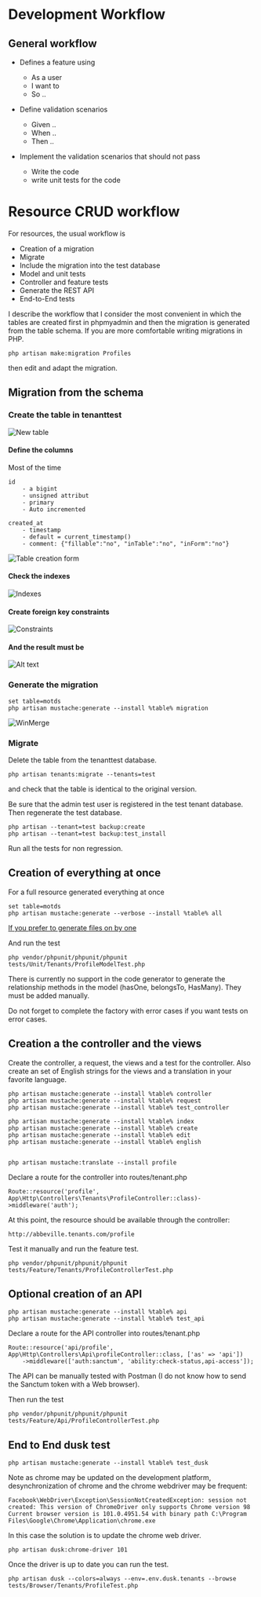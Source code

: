 # Development Workflow


## General workflow

* Defines a feature using
  * As a user
  * I want to 
  * So ..
  
* Define validation scenarios
  * Given ..
  * When ..
  * Then ..
  
* Implement the validation scenarios that should not pass
  * Write the code
  * write unit tests for the code

  
# Resource CRUD workflow

For resources, the usual workflow is

* Creation of a migration
* Migrate
* Include the migration into the test database
* Model and unit tests
* Controller and feature tests
* Generate the REST API
* End-to-End tests

I describe the workflow that I consider the most convenient in which the tables are created first in phpmyadmin and then the migration is generated from the table schema. If you are more comfortable writing migrations in PHP.

    php artisan make:migration Profiles
 
then edit and adapt the migration.


## Migration from the schema

### Create the table in tenanttest
      
![New table](images/new_table.PNG?raw=true "How to create a table")
    
#### Define the columns

Most of the time

    id
        - a bigint
        - unsigned attribut
        - primary
        - Auto incremented

    created_at
        - timestamp
        - default = current_timestamp()
        - comment: {"fillable":"no", "inTable":"no", "inForm":"no"}
    

    
    
![Table creation form](images/creation_form.PNG?raw=true "Creation form")

#### Check the indexes

![Indexes](images/indexes.PNG?raw=true "Indexes")
 
#### Create foreign key constraints

![Constraints](images/create_constraint.PNG?raw=true "Constraints")

####  And the result must be

![Alt text](images/phpmyadmin_table_structure.PNG?raw=true "Title")

### Generate the migration

    set table=motds    
    php artisan mustache:generate --install %table% migration

    
![WinMerge](images/WinMerge.PNG?raw=true "WinMerge")
    
### Migrate

Delete the table from the tenanttest database.

    php artisan tenants:migrate --tenants=test
    
and check that the table is identical to the original version.

Be sure that the admin test user is registered in the test tenant database. Then regenerate
the test database.

    php artisan --tenant=test backup:create
    php artisan --tenant=test backup:test_install

Run all the tests for non regression.

## Creation of everything at once

For a full resource generated everything at once

    set table=motds
    php artisan mustache:generate --verbose --install %table% all

     
[If you prefer to generate files on by one](./code_generation_progress.md)

And run the test

    php vendor/phpunit/phpunit/phpunit  tests/Unit/Tenants/ProfileModelTest.php
    
There is currently no support in the code generator to generate the relationship methods in the model (hasOne, belongsTo, HasMany). They must be added manually.

Do not forget to complete the factory with error cases if you want tests on error cases.

## Creation a the controller and the views

Create the controller, a request, the views and a test for the controller. Also create an set of English strings for the views and a translation in your favorite language.

    php artisan mustache:generate --install %table% controller       
    php artisan mustache:generate --install %table% request         
    php artisan mustache:generate --install %table% test_controller 

    php artisan mustache:generate --install %table% index
    php artisan mustache:generate --install %table% create 
    php artisan mustache:generate --install %table% edit 
    php artisan mustache:generate --install %table% english 


    php artisan mustache:translate --install profile 

Declare a route for the controller into routes/tenant.php
    
    Route::resource('profile', App\Http\Controllers\Tenants\ProfileController::class)->middleware('auth');
    
At this point, the resource should be available through the controller:

    http://abbeville.tenants.com/profile
    
Test it manually and run the feature test.

    php vendor/phpunit/phpunit/phpunit tests/Feature/Tenants/ProfileControllerTest.php
    
## Optional creation of an API

    php artisan mustache:generate --install %table% api                  
    php artisan mustache:generate --install %table% test_api        

Declare a route for the API controller into routes/tenant.php

    Route::resource('api/profile', App\Http\Controllers\Api\profileController::class, ['as' => 'api'])
        ->middleware(['auth:sanctum', 'ability:check-status,api-access']);

The API can be manually tested with Postman (I do not know how to send the Sanctum token with a Web browser).
            
Then run the test

    php vendor/phpunit/phpunit/phpunit tests/Feature/Api/ProfileControllerTest.php
    
## End to End dusk test

    php artisan mustache:generate --install %table% test_dusk       
    
Note as chrome may be updated on the development platform, desynchronization of chrome and the chrome webdriver may be frequent:

    Facebook\WebDriver\Exception\SessionNotCreatedException: session not created: This version of ChromeDriver only supports Chrome version 98
    Current browser version is 101.0.4951.54 with binary path C:\Program Files\Google\Chrome\Application\chrome.exe
    
In this case the solution is to update the chrome web driver.

    php artisan dusk:chrome-driver 101
    
Once the driver is up to date you can run the test.

    php artisan dusk --colors=always --env=.env.dusk.tenants --browse tests/Browser/Tenants/ProfileTest.php
    
    
        